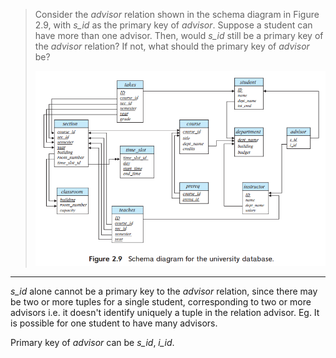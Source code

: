 > Consider the _advisor_ relation shown in the schema diagram in Figure 2.9, with _s_id_ as the primary key of _advisor_. Suppose a student can have more than one advisor. Then, would _s_id_ still be a primary key of the _advisor_ relation? If not, what should the primary key of _advisor_ be?
>
> ![1693576992134](image/2.11/1693576992134.png)

---

*s_id* alone cannot be a primary key to the *advisor* relation, since there may be two or more tuples for a single student, corresponding to two or more advisors i.e. it doesn't identify uniquely a tuple in the relation advisor. Eg. It is possible for one student to have many advisors.


Primary key of *advisor* can be *s_id*, *i_id*.

